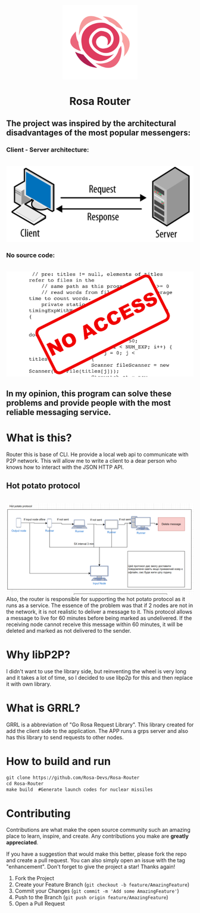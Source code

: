 <!-- PROJECT LOGO -->
<br />
<div align="center">
  <a href="https://github.com/Mihalic2040/Rosa-Router">
    <img src="images/Logo.svg" alt="Logo" width="200" height="200">
  </a>

# Rosa Router
</div>


## The project was inspired by the architectural disadvantages of the most popular messengers:

### Client - Server architecture:
<br />
    <div align="center">
        <a href="https://github.com/Mihalic2040/Rosa-Router">
            <img src="images/client-server.png" alt="Logo">
        </a>
    </div>

### No source code:
<br />
    <div align="center">
        <a href="https://github.com/Mihalic2040/Rosa-Router">
            <img src="images/code.png" alt="Logo">
        </a>
    </div>

## In my opinion, this program can solve these problems and provide people with the most reliable messaging service.

# What is this?
Router this is base of CLI. He provide a local web api to communicate with P2P network.
This will allow me to write a client to a dear person who knows how to interact with the JSON HTTP API.

## Hot potato protocol
<br />
    <div align="center">
        <a href="https://github.com/Mihalic2040/Rosa-Router">
            <img src="images/potato.png" alt="Logo">
        </a>
    </div>
Also, the router is responsible for supporting the hot potato protocol as it runs as a service.
The essence of the problem was that if 2 nodes are not in the network, it is not realistic to deliver a message to it. This protocol allows a message to live for 60 minutes before being marked as undelivered. If the receiving node cannot receive this message within 60 minutes, it will be deleted and marked as not delivered to the sender.


# Why libP2P?
I didn't want to use the library side, but reinventing the wheel is very long and it takes a lot of time, so I decided to use libp2p for this and then replace it with own library.

# What is GRRL?
GRRL is a abbreviation of "Go Rosa Request Library".
This library created for add the client side to the application.
The APP runs a grps server and also has this library to send requests to other nodes.

# How to build and run
    
    git clone https://github.com/Rosa-Devs/Rosa-Router
    cd Rosa-Router
    make build  #Generate launch codes for nuclear missiles

<!-- CONTRIBUTING -->
# Contributing

Contributions are what make the open source community such an amazing place to learn, inspire, and create. Any contributions you make are **greatly appreciated**.

If you have a suggestion that would make this better, please fork the repo and create a pull request. You can also simply open an issue with the tag "enhancement".
Don't forget to give the project a star! Thanks again!

1. Fork the Project
2. Create your Feature Branch (`git checkout -b feature/AmazingFeature`)
3. Commit your Changes (`git commit -m 'Add some AmazingFeature'`)
4. Push to the Branch (`git push origin feature/AmazingFeature`)
5. Open a Pull Request

